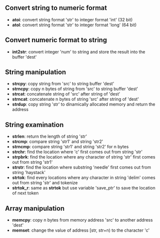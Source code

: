 ## Convert string to numeric format
- **atoi**: convert string format 'str' to integer format 'int' (32 bit)
- **atol**: convert string format 'str' to integer format 'long' (64 bit)

## Convert numeric format to string
- **int2str**: convert integer 'num' to string and store the result into the buffer 'dest'

## String manipulation
- **strcpy**: copy string from 'src' to string buffer 'dest'
- **strncpy**: copy n bytes of string from 'src' to string buffer 'dest'
- **strcat**: concatenate string of 'src' after string of 'dest'
- **strncat**: concatenate n bytes of string 'src' after string of 'dest'
- **strdup**: copy string 'str' to dinamically allocated memory and return the address

## String examination
- **strlen**: return the length of string 'str'
- **strcmp**: compare string 'str1' and string 'str2'
- **strncmp**: compare string 'str1' and string 'str2' for n bytes
- **strchr**: find the location where 'c' first comes out from string 'str'
- **strpbrk**: find the location where any character of string 'str' first comes out from string 'str1'
- **strstr**: find the location where substring 'needle' first comes out from string 'haystack'
- **strtok**: find every locations where any character in string 'delim' comes out from string 'str' and tokenize
- **strtok_r**: same as **strtok** but use variable 'save_ptr' to save the location of next token

## Array manipulation
- **memcpy**: copy n bytes from memory address 'src' to another address 'dest'
- **memset**: change the value of address [str, str+n) to the character 'c'
